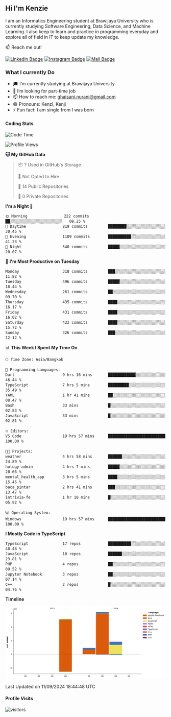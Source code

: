 ## Hi I'm Kenzie


I am an Informatics Engineering student at Brawijaya University who is currently studying Software Engineering, Data Science, and Machine Learning. I also keep to learn and practice in programming everyday and explore all of field in IT to keep update my knowledge.

:mailbox: Reach me out!

[![Linkedin Badge](https://img.shields.io/badge/-Kenzie_Taqiyassar-0e76a8?style=flat&labelColor=0e76a8&logo=linkedin&logoColor=white)](https://www.linkedin.com/in/kenzie-taqiyassar-37458b1aa/) 
[![Instagram Badge](https://img.shields.io/badge/-@__kenziehh_-e84393?style=flat&labelColor=e84393&logo=instagram&logoColor=white)](https://www.instagram.com/_kenziehh/) 
[![Mail Badge](https://img.shields.io/badge/-ghaisani.nurani-c0392b?style=flat&labelColor=c0392b&logo=gmail&logoColor=white)](mailto:ghaisani.nurani@gmail.com)

### What I currently Do

- 🎓 I’m currently studying at Brawijaya University
- 💼 I’m looking for part-time job
- 📫 How to reach me: ghaisani.nurani@gmail.com
- 😄 Pronouns: Kenzi, Kenji
- ⚡ Fun fact: I am single from I was born

#### Coding Stats
<!--START_SECTION:waka-->
![Code Time](http://img.shields.io/badge/Code%20Time-691%20hrs%2022%20mins-blue)

![Profile Views](http://img.shields.io/badge/Profile%20Views-0-blue)

**🐱 My GitHub Data** 

> 📦 ? Used in GitHub's Storage 
 > 
> 🚫 Not Opted to Hire
 > 
> 📜 14 Public Repositories 
 > 
> 🔑 0 Private Repositories 
 > 
**I'm a Night 🦉** 

```text
🌞 Morning                222 commits         ██░░░░░░░░░░░░░░░░░░░░░░░   08.25 % 
🌆 Daytime                819 commits         ████████░░░░░░░░░░░░░░░░░   30.45 % 
🌃 Evening                1109 commits        ██████████░░░░░░░░░░░░░░░   41.23 % 
🌙 Night                  540 commits         █████░░░░░░░░░░░░░░░░░░░░   20.07 % 
```
📅 **I'm Most Productive on Tuesday** 

```text
Monday                   318 commits         ███░░░░░░░░░░░░░░░░░░░░░░   11.82 % 
Tuesday                  496 commits         █████░░░░░░░░░░░░░░░░░░░░   18.44 % 
Wednesday                261 commits         ██░░░░░░░░░░░░░░░░░░░░░░░   09.70 % 
Thursday                 435 commits         ████░░░░░░░░░░░░░░░░░░░░░   16.17 % 
Friday                   431 commits         ████░░░░░░░░░░░░░░░░░░░░░   16.02 % 
Saturday                 423 commits         ████░░░░░░░░░░░░░░░░░░░░░   15.72 % 
Sunday                   326 commits         ███░░░░░░░░░░░░░░░░░░░░░░   12.12 % 
```


📊 **This Week I Spent My Time On** 

```text
🕑︎ Time Zone: Asia/Bangkok

💬 Programming Languages: 
Dart                     9 hrs 16 mins       ████████████░░░░░░░░░░░░░   46.44 % 
TypeScript               7 hrs 5 mins        █████████░░░░░░░░░░░░░░░░   35.49 % 
YAML                     1 hr 41 mins        ██░░░░░░░░░░░░░░░░░░░░░░░   08.47 % 
Bash                     33 mins             █░░░░░░░░░░░░░░░░░░░░░░░░   02.83 % 
JavaScript               33 mins             █░░░░░░░░░░░░░░░░░░░░░░░░   02.81 % 

🔥 Editors: 
VS Code                  19 hrs 57 mins      █████████████████████████   100.00 % 

🐱‍💻 Projects: 
weather                  4 hrs 58 mins       ██████░░░░░░░░░░░░░░░░░░░   24.89 % 
hology-admin             4 hrs 7 mins        █████░░░░░░░░░░░░░░░░░░░░   20.66 % 
mental_health_app        3 hrs 5 mins        ████░░░░░░░░░░░░░░░░░░░░░   15.45 % 
baca_pintar              2 hrs 41 mins       ███░░░░░░░░░░░░░░░░░░░░░░   13.47 % 
intrivia-fe              1 hr 10 mins        █░░░░░░░░░░░░░░░░░░░░░░░░   05.92 % 

💻 Operating System: 
Windows                  19 hrs 57 mins      █████████████████████████   100.00 % 
```

**I Mostly Code in TypeScript** 

```text
TypeScript               17 repos            ██████████░░░░░░░░░░░░░░░   40.48 % 
JavaScript               10 repos            ██████░░░░░░░░░░░░░░░░░░░   23.81 % 
PHP                      4 repos             ██░░░░░░░░░░░░░░░░░░░░░░░   09.52 % 
Jupyter Notebook         3 repos             ██░░░░░░░░░░░░░░░░░░░░░░░   07.14 % 
C++                      2 repos             █░░░░░░░░░░░░░░░░░░░░░░░░   04.76 % 
```



**Timeline**

![Lines of Code chart](https://raw.githubusercontent.com/kenziehh/kenziehh/master/assets/bar_graph.png)


 Last Updated on 11/09/2024 18:44:48 UTC
<!--END_SECTION:waka-->


#### Profile Visits

![visitors](https://visitor-badge.glitch.me/badge?page_id=kenziehh.kenziehh)





